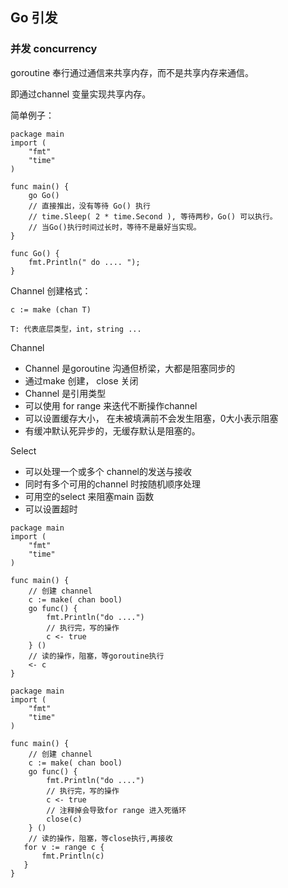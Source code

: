 ## Go 引发

### 并发 concurrency

 goroutine 奉行通过通信来共享内存，而不是共享内存来通信。

即通过channel 变量实现共享内存。

简单例子：
```
package main
import (
    "fmt"
    "time"
)

func main() {
    go Go()
    // 直接推出，没有等待 Go() 执行
    // time.Sleep( 2 * time.Second ), 等待两秒，Go() 可以执行。
    // 当Go()执行时间过长时，等待不是最好当实现。
}

func Go() {
    fmt.Println(" do .... ");
}

```
Channel 创建格式：
```
c := make (chan T)

T: 代表底层类型，int，string ...
```

Channel

+ Channel 是goroutine 沟通但桥梁，大都是阻塞同步的
+ 通过make 创建， close 关闭
+ Channel 是引用类型
+ 可以使用 for range 来迭代不断操作channel
+ 可以设置缓存大小， 在未被填满前不会发生阻塞，0大小表示阻塞
+ 有缓冲默认死异步的，无缓存默认是阻塞的。

Select

+ 可以处理一个或多个 channel的发送与接收
+ 同时有多个可用的channel 时按随机顺序处理
+ 可用空的select 来阻塞main 函数
+ 可以设置超时

```
package main
import (
    "fmt"
    "time"
)

func main() {
    // 创建 channel
    c := make( chan bool)
    go func() {
        fmt.Println("do ....")
        // 执行完，写的操作
        c <- true
    } ()
    // 读的操作，阻塞，等goroutine执行
    <- c
}

```

```
package main
import (
    "fmt"
    "time"
)

func main() {
    // 创建 channel
    c := make( chan bool)
    go func() {
        fmt.Println("do ....")
        // 执行完，写的操作
        c <- true
        // 注释掉会导致for range 进入死循环
        close(c)
    } ()
    // 读的操作，阻塞，等close执行,再接收
   for v := range c {
       fmt.Println(c)
   }
}

```










